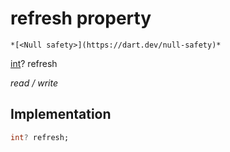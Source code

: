 


# refresh property




    *[<Null safety>](https://dart.dev/null-safety)*


[int](https://api.flutter.dev/flutter/dart-core/int-class.html)? refresh
  
_read / write_






## Implementation

```dart
int? refresh;


```







